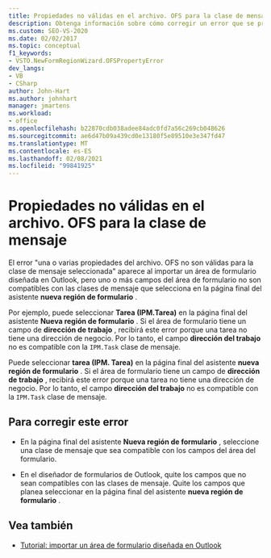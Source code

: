```yaml
---
title: Propiedades no válidas en el archivo. OFS para la clase de mensaje "
description: Obtenga información sobre cómo corregir un error que se produce cuando una o varias propiedades del archivo. OFS no son válidas para la clase de mensaje seleccionada.
ms.custom: SEO-VS-2020
ms.date: 02/02/2017
ms.topic: conceptual
f1_keywords:
- VSTO.NewFormRegionWizard.OFSPropertyError
dev_langs:
- VB
- CSharp
author: John-Hart
ms.author: johnhart
manager: jmartens
ms.workload:
- office
ms.openlocfilehash: b22870cdb038adee84adc0fd7a56c269cb048626
ms.sourcegitcommit: ae6d47b09a439cd0e13180f5e89510e3e347fd47
ms.translationtype: MT
ms.contentlocale: es-ES
ms.lasthandoff: 02/08/2021
ms.locfileid: "99841925"
---
```

# <a name="invalid-properties-in-the-ofs-file-for-the-message-class"></a>Propiedades no válidas en el archivo. OFS para la clase de mensaje

  El error "una o varias propiedades del archivo. OFS no son válidas para la clase de mensaje seleccionada" aparece al importar un área de formulario diseñada en Outlook, pero uno o más campos del área de formulario no son compatibles con las clases de mensaje que selecciona en la página final del asistente **nueva región de formulario** .

Por ejemplo, puede seleccionar **Tarea (IPM.Tarea)** en la página final del asistente **Nueva región de formulario** . Si el área de formulario tiene un campo de **dirección de trabajo** , recibirá este error porque una tarea no tiene una dirección de negocio. Por lo tanto, el campo **dirección del trabajo** no es compatible con la `IPM.Task` clase de mensaje.

 Puede seleccionar **tarea (IPM. Tarea)** en la página final del asistente **nueva región de formulario** . Si el área de formulario tiene un campo de **dirección de trabajo** , recibirá este error porque una tarea no tiene una dirección de negocio. Por lo tanto, el campo **dirección del trabajo** no es compatible con la `IPM.Task` clase de mensaje.

## <a name="to-correct-this-error"></a>Para corregir este error

- En la página final del asistente **Nueva región de formulario** , seleccione una clase de mensaje que sea compatible con los campos del área del formulario.

- En el diseñador de formularios de Outlook, quite los campos que no sean compatibles con las clases de mensaje. Quite los campos que planea seleccionar en la página final del asistente **nueva región de formulario** .

## <a name="see-also"></a>Vea también
- [Tutorial: importar un área de formulario diseñada en Outlook](../vsto/walkthrough-importing-a-form-region-that-is-designed-in-outlook.md)
